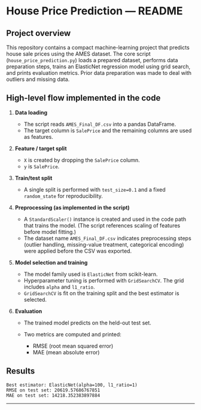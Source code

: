 # House Price Prediction — README

## Project overview

This repository contains a compact machine-learning project that predicts house sale prices using the AMES dataset. The core script (`house_price_prediction.py`) loads a prepared dataset, performs data preparation steps, trains an ElasticNet regression model using grid search, and prints evaluation metrics. Prior data preparation was made to deal with outliers and missing data.

## High-level flow implemented in the code

1. **Data loading**

   - The script reads `AMES_Final_DF.csv` into a pandas DataFrame.
   - The target column is `SalePrice` and the remaining columns are used as features.

2. **Feature / target split**

   - `X` is created by dropping the `SalePrice` column.
   - `y` is `SalePrice`.

3. **Train/test split**

   - A single split is performed with `test_size=0.1` and a fixed `random_state` for reproducibility.

4. **Preprocessing (as implemented in the script)**

   - A `StandardScaler()` instance is created and used in the code path that trains the model. (The script references scaling of features before model fitting.)
   - The dataset name `AMES_Final_DF.csv` indicates preprocessing steps (outlier handling, missing-value treatment, categorical encoding) were applied before the CSV was exported.

5. **Model selection and training**

   - The model family used is `ElasticNet` from scikit-learn.
   - Hyperparameter tuning is performed with `GridSearchCV`. The grid includes `alpha` and `l1_ratio`.
   - `GridSearchCV` is fit on the training split and the best estimator is selected.

6. **Evaluation**

   - The trained model predicts on the held-out test set.
   - Two metrics are computed and printed:

     - RMSE (root mean squared error)
     - MAE (mean absolute error)

## Results

```
Best estimator: ElasticNet(alpha=100, l1_ratio=1)
RMSE on test set: 20619.57686767851
MAE on test set: 14218.352383897884
```

---
